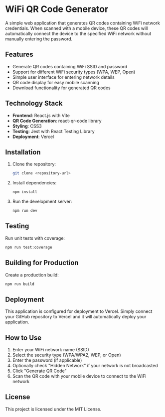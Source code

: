 # WiFi QR Code Generator

A simple web application that generates QR codes containing WiFi network credentials. When scanned with a mobile device, these QR codes will automatically connect the device to the specified WiFi network without manually entering the password.

## Features

- Generate QR codes containing WiFi SSID and password
- Support for different WiFi security types (WPA, WEP, Open)
- Simple user interface for entering network details
- QR code display for easy mobile scanning
- Download functionality for generated QR codes

## Technology Stack

- **Frontend**: React.js with Vite
- **QR Code Generation**: react-qr-code library
- **Styling**: CSS3
- **Testing**: Jest with React Testing Library
- **Deployment**: Vercel

## Installation

1. Clone the repository:
   ```bash
   git clone <repository-url>
   ```

2. Install dependencies:
   ```bash
   npm install
   ```

3. Run the development server:
   ```bash
   npm run dev
   ```

## Testing

Run unit tests with coverage:
```bash
npm run test:coverage
```

## Building for Production

Create a production build:
```bash
npm run build
```

## Deployment

This application is configured for deployment to Vercel. Simply connect your GitHub repository to Vercel and it will automatically deploy your application.

## How to Use

1. Enter your WiFi network name (SSID)
2. Select the security type (WPA/WPA2, WEP, or Open)
3. Enter the password (if applicable)
4. Optionally check "Hidden Network" if your network is not broadcasted
5. Click "Generate QR Code"
6. Scan the QR code with your mobile device to connect to the WiFi network

## License

This project is licensed under the MIT License.